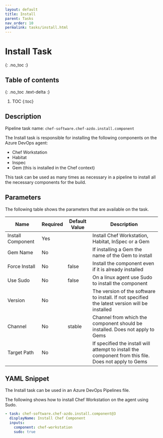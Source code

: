 ```yaml
---
layout: default
title: Install
parent: Tasks
nav_order: 10
permalink: tasks/install.html
---
```


# Install Task
{: .no_toc :}

## Table of contents
{: .no_toc .text-delta :}

1. TOC
{:toc}

## Description

Pipeline task name: `chef-software.chef-azdo.install.component`

The Install task is responsible for installing the following components on the Azure DevOps agent:

 - Chef Workstation
 - Habitat
 - Inspec
 - Gem (this is installed in the Chef context)

This task can be used as many times as necessary in a pipeline to install all the necessary components for the build.

## Parameters

The following table shows the parameters that are available on the task.

| Name | Required | Default Value | Description |
|---|---|---|---|
| Install Component | Yes | | Install Chef Workstation, Habitat, InSpec or a Gem |
| Gem Name | No | | If installing a Gem the name of the Gem to install |
| Force Install | No | false | Install the component even if it is already installed |
| Use Sudo | No | false | On a linux agent use Sudo to install the component |
| Version | No | | The version of the software to install. If not specified the latest version will be installed |
| Channel | No | stable | Channel from which the component should be installed. Does not apply to Gems |
| Target Path | No | | If specified the install will attempt to install the component from this file. Does not apply to Gems |

## YAML Snippet

The Install task can be used in an Azure DevOps Pipelines file.

The following shows how to install Chef Workstation on the agent using Sudo.

```yaml
- task: chef-software.chef-azdo.install.component@3
  displayName: Install Chef Component
  inputs:
    component: chef-workstation
    sudo: true
```